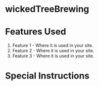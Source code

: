 # wickedTreeBrewing

<!-- Write a brief description of your project here. What does it do? What kind of information does it have? -->

# Features Used

<!-- List the 3 optional features, or more if you used more, that you chose to use and where they are incorporated to help mentors find them. -->

1. Feature 1 - Where it is used in your site.
2. Feature 2 - Where it is used in your site.
3. Feature 3 - Where it is used in your site.

# Special Instructions

<!-- Include any special instructions needed to run your project if it is anything more than just opening index.html. -->




<!-- Need help with markdown? Check out the following site for tips: https://guides.github.com/features/mastering-markdown/. You can delete all these comments afterwards if you want to. -->
